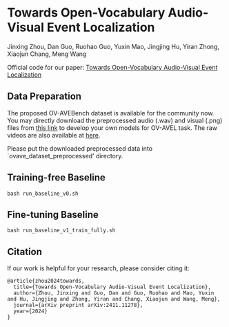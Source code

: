 # Towards Open-Vocabulary Audio-Visual Event Localization

Jinxing Zhou, Dan Guo, Ruohao Guo, Yuxin Mao, Jingjing Hu, Yiran Zhong, Xiaojun Chang, Meng Wang

Official code for our paper: [Towards Open-Vocabulary Audio-Visual Event Localization](https://arxiv.org/abs/2411.11278)



## Data Preparation

The proposed OV-AVEBench dataset is available for the community now. You may directly download the preprocessed audio (.wav) and visual (.png) files from [this link](https://mailhfuteducn-my.sharepoint.com/:u:/g/personal/2018110964_mail_hfut_edu_cn/Ef9AH0VrrVFGlocbYQUiFpEBa-afOfGFDuctUhCQqVKFDw?e=PiQwOT) to develop your own models for OV-AVEL task.  The raw videos are also available at [here](https://mailhfuteducn-my.sharepoint.com/:u:/g/personal/2018110964_mail_hfut_edu_cn/EcVHOp2zOyVHvi1Au-i1zFQBf5wQNi-Yff9Aso_SJ4MV8Q?e=OeRlQh).

Please put the downloaded preprocessed data into `ovave_dataset_preprocessed' directory.



## Training-free Baseline


```script
bash run_baseline_v0.sh
```


## Fine-tuning Baseline

```script
bash run_baseline_v1_train_fully.sh
```


## Citation
If our work is helpful for your research, please consider citing it:
```script
@article{zhou2024towards,
  title={Towards Open-Vocabulary Audio-Visual Event Localization},
  author={Zhou, Jinxing and Guo, Dan and Guo, Ruohao and Mao, Yuxin and Hu, Jingjing and Zhong, Yiran and Chang, Xiaojun and Wang, Meng},
  journal={arXiv preprint arXiv:2411.11278},
  year={2024}
}
```